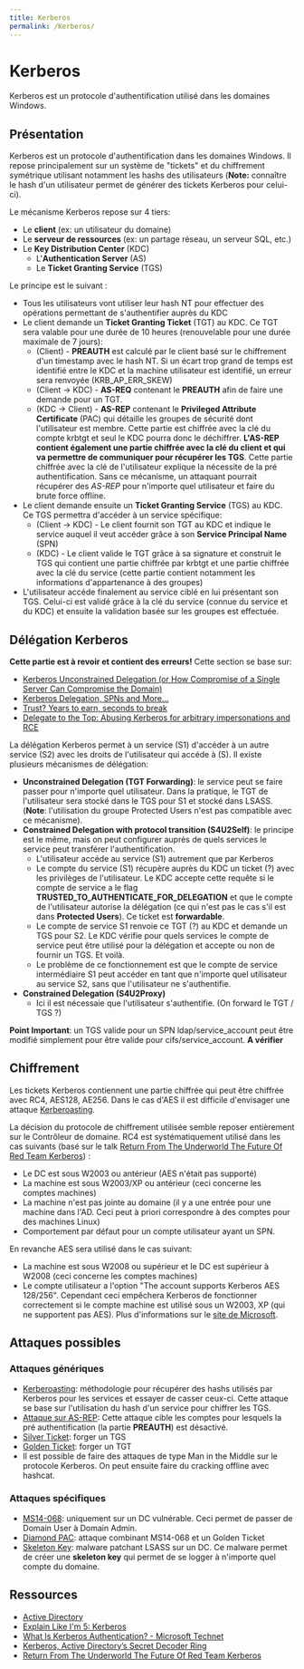 ```yaml
---
title: Kerberos
permalink: /Kerberos/
---
```


# Kerberos

Kerberos est un protocole d'authentification utilisé dans les domaines Windows.

## Présentation

Kerberos est un protocole d'authentification dans les domaines Windows. Il repose principalement sur un système de "tickets" et du chiffrement symétrique utilisant notamment les hashs des utilisateurs (**Note:** connaître le hash d'un utilisateur permet de générer des tickets Kerberos pour celui-ci).

Le mécanisme Kerberos repose sur 4 tiers:

-   Le **client** (ex: un utilisateur du domaine)
-   Le **serveur de ressources** (ex: un partage réseau, un serveur SQL, etc.)
-   Le **Key Distribution Center** (KDC)
    -   L'**Authentication Server** (AS)
    -   Le **Ticket Granting Service** (TGS)

Le principe est le suivant :

-   Tous les utilisateurs vont utiliser leur hash NT pour effectuer des opérations permettant de s'authentifier auprès du KDC
-   Le client demande un **Ticket Granting Ticket** (TGT) au KDC. Ce TGT sera valable pour une durée de 10 heures (renouvelable pour une durée maximale de 7 jours):
    -   (Client) - **PREAUTH** est calculé par le client basé sur le chiffrement d'un timestamp avec le hash NT. Si un écart trop grand de temps est identifié entre le KDC et la machine utilisateur est identifié, un erreur sera renvoyée (KRB_AP_ERR_SKEW)
    -   (Client -> KDC) - **AS-REQ** contenant le **PREAUTH** afin de faire une demande pour un TGT.
    -   (KDC -> Client) - **AS-REP** contenant le **Privileged Attribute Certificate** (PAC) qui détaille les groupes de sécurité dont l'utilisateur est membre. Cette partie est chiffrée avec la clé du compte krbtgt et seul le KDC pourra donc le déchiffrer. **L'AS-REP contient également une partie chiffrée avec la clé du client et qui va permettre de communiquer pour récupérer les TGS**. Cette partie chiffrée avec la clé de l'utilisateur explique la nécessite de la pré authentification. Sans ce mécanisme, un attaquant pourrait récupérer des *AS-REP* pour n'importe quel utilisateur et faire du brute force offline.
-   Le client demande ensuite un **Ticket Granting Service** (TGS) au KDC. Ce TGS permettra d'accéder à un service spécifique:
    -   (Client -> KDC) - Le client fournit son TGT au KDC et indique le service auquel il veut accéder grâce à son **Service Principal Name** (SPN)
    -   (KDC) - Le client valide le TGT grâce à sa signature et construit le TGS qui contient une partie chiffrée par krbtgt et une partie chiffrée avec la clé du service (cette partie contient notamment les informations d'appartenance à des groupes)
-   L'utilisateur accéde finalement au service ciblé en lui présentant son TGS. Celui-ci est validé grâce à la clé du service (connue du service et du KDC) et ensuite la validation basée sur les groupes est effectuée.

## Délégation Kerberos
**Cette partie est à revoir et contient des erreurs!**
Cette section se base sur:
- [Kerberos Unconstrained Delegation (or How Compromise of a Single Server Can Compromise the Domain)](https://adsecurity.org/?p=1667)
- [Kerberos Delegation, SPNs and More...](https://www.coresecurity.com/blog/kerberos-delegation-spns-and-more)
- [Trust? Years to earn, seconds to break](https://labs.mwrinfosecurity.com/blog/trust-years-to-earn-seconds-to-break/)
- [Delegate to the Top: Abusing Kerberos for arbitrary impersonations and RCE](https://www.blackhat.com/docs/asia-17/materials/asia-17-Hart-Delegate-To-The-Top-Abusing-Kerberos-For-Arbitrary-Impersonations-And-RCE-wp.pdf)


La délégation Kerberos permet à un service (S1) d'accéder à un autre service (S2) avec les droits de l'utilisateur qui accéde à (S). Il existe plusieurs mécanismes de délégation:
- **Unconstrained Delegation (TGT Forwarding)**: le service peut se faire passer pour n'importe quel utilisateur. Dans la pratique, le TGT de l'utilisateur sera stocké dans le TGS pour S1 et stocké dans LSASS. (**Note**: l'utilisation du groupe Protected Users n'est pas compatible avec ce mécanisme).
- **Constrained Delegation with protocol transition (S4U2Self)**: le principe est le même, mais on peut configurer auprès de quels services le service peut transférer l'authentification.
    - L'utilisateur accéde au service (S1) autrement que par Kerberos
    - Le compte du service (S1) récupère auprès du KDC un ticket (?) avec les privilèges de l'utilisateur. Le KDC accepte cette requête si le compte de service a le flag **TRUSTED_TO_AUTHENTICATE_FOR_DELEGATION** et que le compte de l'utilisateur autorise la délégation (ce qui n'est pas le cas s'il est dans **Protected Users**). Ce ticket est **forwardable**.
    - Le compte de service S1 renvoie ce TGT (?) au KDC et demande un TGS pour S2. Le KDC vérifie pour quels services le compte de service peut être utilisé pour la délégation et accepte ou non de fournir un TGS. Et voilà.
    - Le problème de ce fonctionnement est que le compte de service intermédiaire S1 peut accéder en tant que n'importe quel utilisateur au service S2, sans que l'utilisateur ne s'authentifie.
 - **Constrained Delegation (S4U2Proxy)**
    - Ici il est nécessaie que l'utilisateur s'authentifie. (On forward le TGT / TGS ?)
   
 **Point Important**: un TGS valide pour un SPN ldap/service_account peut être modifié simplement pour être valide pour cifs/service_account. **A vérifier**

## Chiffrement
Les tickets Kerberos contiennent une partie chiffrée qui peut être chiffrée avec RC4, AES128, AE256. Dans le cas d'AES il est difficile d'envisager une attaque [Kerberoasting](/Kerberoasting/).

La décision du protocole de chiffrement utilisée semble reposer entièrement sur le Contrôleur de domaine. RC4 est systématiquement utilisé dans les cas suivants (basé sur le talk [Return From The Underworld The Future Of Red Team Kerberos](https://www.youtube.com/watch?v=E_BNhuGmJwM)) :
- Le DC est sous W2003 ou antérieur (AES n'était pas supporté)
- La machine est sous W2003/XP ou antérieur (ceci concerne les comptes machines)
- La machine n'est pas jointe au domaine (il y a une entrée pour une machine dans l'AD. Ceci peut à priori correspondre à des comptes pour des machines Linux)
- Comportement par défaut pour un compte utilisateur ayant un SPN.

En revanche AES sera utilisé dans le cas suivant:
- La machine est sous W2008 ou supérieur et le DC est supérieur à W2008 (ceci concerne les comptes machines)
- Le compte utilisateur a l'option "The account supports Kerberos AES 128/256". Cependant ceci empêchera Kerberos de fonctionner correctement si le compte machine est utilisé sous un W2003, XP (qui ne supportent pas AES). Plus d'informations sur le [site de Microsoft](https://blogs.msdn.microsoft.com/openspecification/2011/05/30/windows-configurations-for-kerberos-supported-encryption-type/).
    
## Attaques possibles

### Attaques génériques

-   [Kerberoasting](/Kerberoasting "wikilink"): méthodologie pour récupérer des hashs utilisés par Kerberos pour les services et essayer de casser ceux-ci. Cette attaque se base sur l'utilisation du hash d'un service pour chiffrer les TGS.
-   [Attaque sur AS-REP](http://www.harmj0y.net/blog/activedirectory/roasting-as-reps/): Cette attaque cible les comptes pour lesquels la pré authentification (la partie **PREAUTH**) est désactivé.
-   [Silver Ticket](/Silver_Ticket "wikilink"): forger un TGS
-   [Golden Ticket](/Golden_Ticket "wikilink"): forger un TGT
-   Il est possible de faire des attaques de type Man in the Middle sur le protocole Kerberos. On peut ensuite faire du cracking offline avec hashcat.

### Attaques spécifiques

-   [MS14-068](/MS14-068 "wikilink"): uniquement sur un DC vulnérable. Ceci permet de passer de Domain User à Domain Admin.
-   [Diamond PAC](/Diamond_PAC "wikilink"): attaque combinant MS14-068 et un Golden Ticket
-   [Skeleton Key](/Skeleton_Key "wikilink"): malware patchant LSASS sur un DC. Ce malware permet de créer une **skeleton key** qui permet de se logger à n'importe quel compte du domaine.

## Ressources

-   [Active Directory](/Active_Directory "wikilink")
-   [Explain Like I'm 5: Kerberos](http://www.roguelynn.com/words/explain-like-im-5-kerberos/)
-   [What Is Kerberos Authentication? - Microsoft Technet](https://technet.microsoft.com/en-us/library/cc780469(v=ws.10).aspx)
-   [Kerberos, Active Directory’s Secret Decoder Ring](http://adsecurity.org/?p=227)
-   [Return From The Underworld The Future Of Red Team Kerberos](https://www.youtube.com/watch?v=E_BNhuGmJwM)
